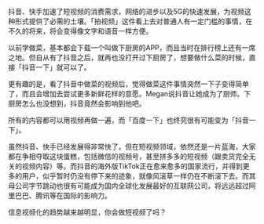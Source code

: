 抖音、快手加速了短视频的消费需求，网络的进步以及5G的快速发展，为视频这种形式提供了必需的土壤。「拍视频」这件看上去对普通人有一定门槛的事情，在不久的将来，将会变得像文字和语音一样方便。

以前学做菜，基本都会下载一个叫做下厨房的APP，而且当时在排行榜上还有一席之地。但自从有了抖音之后，就再也没打开过下厨房了，想要做什么菜的时候，直接「抖音一下」就可以了。

更有趣的是，看了抖音中做菜的视频后，觉得做菜这件事情突然一下子变得简单了，而且会增加去尝试更多新鲜花样的意愿。Megan说抖音让她成为了厨师。下厨房怎么也没想到，抖音竟然会影响到他吧。

所有的内容都可以用视频再做一遍，而「百度一下」也终究很有可能变为「抖音一下」。

虽然抖音、快手已经发展得非常快了，但在短视频领域，依然还是一片蓝海，大家都在争相夺取这块蛋糕，包括微信的视频号，甚至拼多多的短视频（跟卖货完全无关的视频内容）等。而抖音的海外版TikTok正在愈来愈多的国家流行，并得到更多的用户，似乎暂时仍没有停下来的迹象，就像风滚草一样仍在不断滚下去。而其母公司字节跳动也很有可能成为国内全球化发展最好的互联网公司，将远远超过阿里巴巴、腾讯等在国际的影响力。

信息视频化的趋势越来越明显，你会做短视频了吗？


